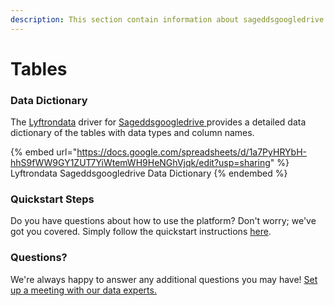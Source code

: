 ```yaml
---
description: This section contain information about sageddsgoogledrive connector tables information
---
```


# Tables

### Data Dictionary

The [Lyftrondata](https://www.lyftrondata.com/) driver for [Sageddsgoogledrive](https://www.lyftrondata.com/integration/sageddsgoogledrive/)[ ](https://www.lyftrondata.com/integration/sageddsgoogledrive/)provides a detailed data dictionary of the tables with data types and column names.

{% embed url="https://docs.google.com/spreadsheets/d/1a7PyHRYbH-hhS9fWW9GY1ZUT7YiWtemWH9HeNGhVjqk/edit?usp=sharing" %}
Lyftrondata Sageddsgoogledrive Data Dictionary
{% endembed %}

### Quickstart Steps

Do you have questions about how to use the platform? Don't worry; we've got you covered. Simply follow the quickstart instructions [here](../../../../quickstart-steps.md).

### Questions? <a href="#questions" id="questions"></a>

We're always happy to answer any additional questions you may have! [Set up a meeting with our data experts.](https://www.lyftrondata.com/book-a-meeting/)

